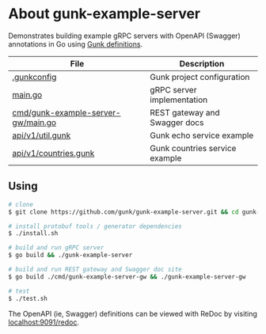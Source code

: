 # About gunk-example-server

Demonstrates building example gRPC servers with OpenAPI (Swagger) annotations
in Go using [Gunk definitions][gunk].

| File                                                                     | Description                    |
|--------------------------------------------------------------------------|--------------------------------|
| [.gunkconfig](.gunkconfig)                                               | Gunk project configuration     |
| [main.go](main.go)                                                       | gRPC server implementation     |
| [cmd/gunk-example-server-gw/main.go](cmd/gunk-example-server-gw/main.go) | REST gateway and Swagger docs  |
| [api/v1/util.gunk](api/v1/util.gunk)                                     | Gunk echo service example      |
| [api/v1/countries.gunk](api/v1/util.gunk)                                | Gunk countries service example |

## Using

```sh
# clone
$ git clone https://github.com/gunk/gunk-example-server.git && cd gunk-example-server

# install protobuf tools / generator dependencies
$ ./install.sh

# build and run gRPC server
$ go build && ./gunk-example-server

# build and run REST gateway and Swagger doc site
$ go build ./cmd/gunk-example-server-gw && ./gunk-example-server-gw

# test
$ ./test.sh
```

The OpenAPI (ie, Swagger) definitions can be viewed with ReDoc by visiting
[localhost:9091/redoc](http://localhost:9091/redoc).

[gunk]: https://github.com/gunk/gunk
